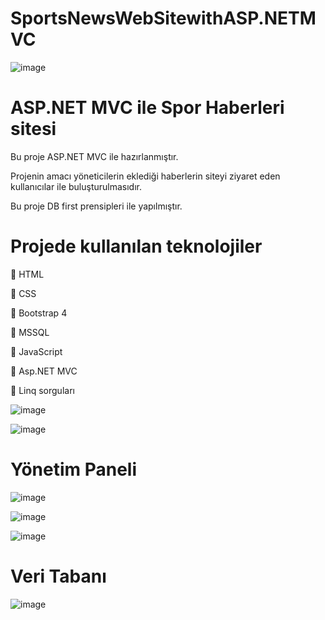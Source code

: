 # SportsNewsWebSitewithASP.NETMVC
![image](https://user-images.githubusercontent.com/56643124/83140228-68456a00-a0f6-11ea-8328-131319f49adc.png)

# ASP.NET MVC ile Spor Haberleri sitesi

Bu proje ASP.NET MVC ile hazırlanmıştır.

Projenin amacı yöneticilerin eklediği haberlerin siteyi ziyaret eden kullanıcılar ile buluşturulmasıdır.

Bu proje DB first prensipleri ile yapılmıştır.

# Projede kullanılan teknolojiler

	HTML

	CSS

	Bootstrap 4

	MSSQL

	JavaScript 

	Asp.NET MVC

	Linq sorguları


![image](https://user-images.githubusercontent.com/56643124/83140149-43e98d80-a0f6-11ea-91ec-58e957471055.png)


![image](https://user-images.githubusercontent.com/56643124/83140371-a478ca80-a0f6-11ea-8201-c2015ff26290.png)

# Yönetim Paneli 

![image](https://user-images.githubusercontent.com/56643124/83140312-8e6b0a00-a0f6-11ea-95a7-ba145e3963aa.png)

![image](https://user-images.githubusercontent.com/56643124/83140336-95921800-a0f6-11ea-8a9a-c0d0ef1e09d0.png)

![image](https://user-images.githubusercontent.com/56643124/83140353-9aef6280-a0f6-11ea-9da5-15a5e4c64f19.png)

# Veri Tabanı 

![image](https://user-images.githubusercontent.com/56643124/83140419-b9555e00-a0f6-11ea-995c-15bca623e3ff.png)


